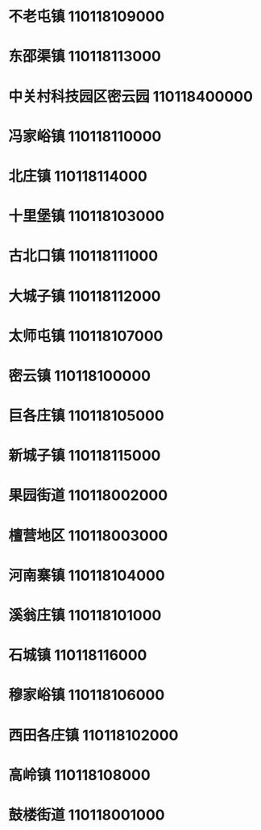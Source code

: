 # 不老屯镇 110118109000
# 东邵渠镇 110118113000
# 中关村科技园区密云园 110118400000
# 冯家峪镇 110118110000
# 北庄镇 110118114000
# 十里堡镇 110118103000
# 古北口镇 110118111000
# 大城子镇 110118112000
# 太师屯镇 110118107000
# 密云镇 110118100000
# 巨各庄镇 110118105000
# 新城子镇 110118115000
# 果园街道 110118002000
# 檀营地区 110118003000
# 河南寨镇 110118104000
# 溪翁庄镇 110118101000
# 石城镇 110118116000
# 穆家峪镇 110118106000
# 西田各庄镇 110118102000
# 高岭镇 110118108000
# 鼓楼街道 110118001000
